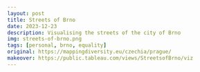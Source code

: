 ```yaml
---
layout: post
title: Streets of Brno
date: 2023-12-23
description: Visualising the streets of the city of Brno
img: streets-of-brno.png
tags: [personal, brno, equality]
original: https://mappingdiversity.eu/czechia/prague/
makeover: https://public.tableau.com/views/StreetsofBrno/viz
---
```

